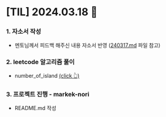 # [TIL] 2024.03.18 📘

### 1. 자소서 작성
  - 멘토님께서 피드백 해주신 내용 자소서 반영 ([240317.md](https://github.com/no-cy/TIL/blob/main/record/240317.md) 파일 참고)

### 2. leetcode 알고리즘 풀이 
  - number_of_island [(click 👆)](/study/coding-test/java/Level2/number_of_island.java)
                                   
### 3. 프로젝트 진행 - markek-nori
  - README.md 작성 
